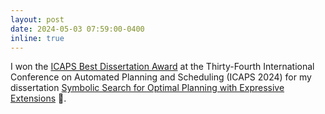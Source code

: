 ```yaml
---
layout: post
date: 2024-05-03 07:59:00-0400
inline: true
---
```


I won the <a href="https://www.icaps-conference.org/icaps-awards/">ICAPS Best Dissertation Award</a> at the Thirty-Fourth International Conference on Automated Planning and Scheduling (ICAPS 2024) for my dissertation <a href="../assets/pdf/speck-phd2022.pdf">Symbolic Search for Optimal Planning with Expressive Extensions</a> &#x1F389;.
